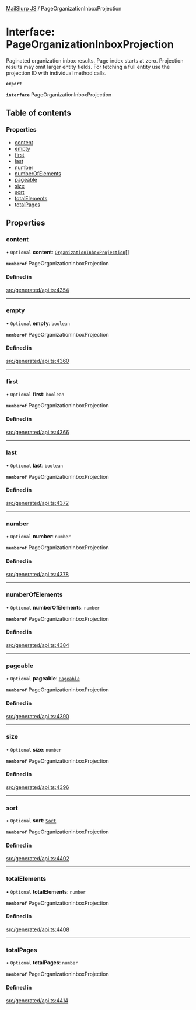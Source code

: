 [MailSlurp JS](../README.md) / PageOrganizationInboxProjection

# Interface: PageOrganizationInboxProjection

Paginated organization inbox results. Page index starts at zero. Projection results may omit larger entity fields. For fetching a full entity use the projection ID with individual method calls.

**`export`**

**`interface`** PageOrganizationInboxProjection

## Table of contents

### Properties

- [content](PageOrganizationInboxProjection.md#content)
- [empty](PageOrganizationInboxProjection.md#empty)
- [first](PageOrganizationInboxProjection.md#first)
- [last](PageOrganizationInboxProjection.md#last)
- [number](PageOrganizationInboxProjection.md#number)
- [numberOfElements](PageOrganizationInboxProjection.md#numberofelements)
- [pageable](PageOrganizationInboxProjection.md#pageable)
- [size](PageOrganizationInboxProjection.md#size)
- [sort](PageOrganizationInboxProjection.md#sort)
- [totalElements](PageOrganizationInboxProjection.md#totalelements)
- [totalPages](PageOrganizationInboxProjection.md#totalpages)

## Properties

### content

• `Optional` **content**: [`OrganizationInboxProjection`](OrganizationInboxProjection.md)[]

**`memberof`** PageOrganizationInboxProjection

#### Defined in

[src/generated/api.ts:4354](https://github.com/mailslurp/mailslurp-client/blob/5523864/src/generated/api.ts#L4354)

___

### empty

• `Optional` **empty**: `boolean`

**`memberof`** PageOrganizationInboxProjection

#### Defined in

[src/generated/api.ts:4360](https://github.com/mailslurp/mailslurp-client/blob/5523864/src/generated/api.ts#L4360)

___

### first

• `Optional` **first**: `boolean`

**`memberof`** PageOrganizationInboxProjection

#### Defined in

[src/generated/api.ts:4366](https://github.com/mailslurp/mailslurp-client/blob/5523864/src/generated/api.ts#L4366)

___

### last

• `Optional` **last**: `boolean`

**`memberof`** PageOrganizationInboxProjection

#### Defined in

[src/generated/api.ts:4372](https://github.com/mailslurp/mailslurp-client/blob/5523864/src/generated/api.ts#L4372)

___

### number

• `Optional` **number**: `number`

**`memberof`** PageOrganizationInboxProjection

#### Defined in

[src/generated/api.ts:4378](https://github.com/mailslurp/mailslurp-client/blob/5523864/src/generated/api.ts#L4378)

___

### numberOfElements

• `Optional` **numberOfElements**: `number`

**`memberof`** PageOrganizationInboxProjection

#### Defined in

[src/generated/api.ts:4384](https://github.com/mailslurp/mailslurp-client/blob/5523864/src/generated/api.ts#L4384)

___

### pageable

• `Optional` **pageable**: [`Pageable`](Pageable.md)

**`memberof`** PageOrganizationInboxProjection

#### Defined in

[src/generated/api.ts:4390](https://github.com/mailslurp/mailslurp-client/blob/5523864/src/generated/api.ts#L4390)

___

### size

• `Optional` **size**: `number`

**`memberof`** PageOrganizationInboxProjection

#### Defined in

[src/generated/api.ts:4396](https://github.com/mailslurp/mailslurp-client/blob/5523864/src/generated/api.ts#L4396)

___

### sort

• `Optional` **sort**: [`Sort`](Sort.md)

**`memberof`** PageOrganizationInboxProjection

#### Defined in

[src/generated/api.ts:4402](https://github.com/mailslurp/mailslurp-client/blob/5523864/src/generated/api.ts#L4402)

___

### totalElements

• `Optional` **totalElements**: `number`

**`memberof`** PageOrganizationInboxProjection

#### Defined in

[src/generated/api.ts:4408](https://github.com/mailslurp/mailslurp-client/blob/5523864/src/generated/api.ts#L4408)

___

### totalPages

• `Optional` **totalPages**: `number`

**`memberof`** PageOrganizationInboxProjection

#### Defined in

[src/generated/api.ts:4414](https://github.com/mailslurp/mailslurp-client/blob/5523864/src/generated/api.ts#L4414)

